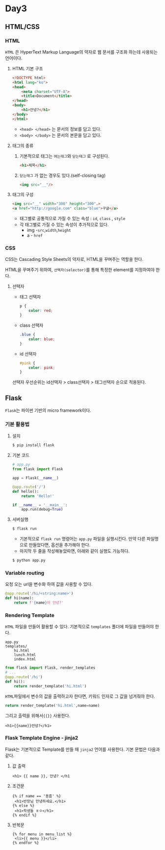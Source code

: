 # Day3

## HTML/CSS

### HTML

`HTML` 은 HyperText Markup Language의 약자로 웹 문서를 구조화 하는데 사용되는 언어이다.

1. HTML 기본 구조

   ```html
   <!DOCTYPE html>
   <html lang="ko">
   <head>
       <meta charset="UTF-8">
       <title>Document</title>
   </head>
   <body>
       <h1>안녕?</h1>
   </body>
   </html>
   ```

   * `<head> </head>` 는 문서의 정보를 담고 있다.
   * `<body> </body>` 는 문서의 본문을 담고 있다.

2. 태그의 종류

   1. 기본적으로 태그는 `여는태그`와 `닫는태그` 로 구성된다.

      ```html
      <h1>제목</h1>
      ```

   2. `닫는태그` 가 없는 경우도 있다.(self-closing tag)

      ```html
      <img src="__"/>
      ```

3. 태그의 구성

   ```html
   <img src="__" width="300" height="300".>
   <a href="http://google.com" class="blue">구글</a>
   ```

   * 태그별로 공통적으로 가질 수 있는 속성 : `id`, `class` , `style`
   * 각 태그별로 가질 수 있는 속성이 추가적으로 있다.
     * img -`src`,`width`,`height`
     * a - `href`

### CSS

CSS는 Cascading Style Sheets의 약자로, HTML을 꾸며주는 역할을 한다.

HTML을 꾸며주기 위하여, `선택자(selector)`를 통해 특정한 element를 지정하여야 한다.

1. 선택자

   * 태그 선택자

     ```css
     p {
         color: red;
     }
     ```

     

   * class 선택자

     ```css
     .blue {
         color: blue;
     }
     ```

     

   * id 선택자

     ```css
     #pink {
         color: pink;
     }
     ```

   선택자 우선순위는 id선택자 > class선택자 > 태그선택자 순으로 적용된다.



## Flask

`Flask`는 파이썬 기반의 micro framework이다.

### 기본 활용법



1. 설치

   ```bash
   $ pip install flask
   ```

2. 기본 코드

   ```python
   # app.py
   from flask import Flask
   
   app = Flask(__name__)
   
   @app.route('/')
   def hello():
       return 'Hello!'
   
   if __name__ = '__main__':
       app.run(debug=True)
   ```

3. 서버실행

   ```bash
   $ flask run
   ```

   * 기본적으로 `flask run` 명령어는 `app.py` 파일을 실행시킨다. 만약 다른 파일명으로 만들었다면, 옵션을 추가해야 한다.
   * 마지막 두 줄을 작성해놓았따면, 아래와 같이 실행도 가능하다.

   ```bash
   $ python app.py
   ```


### Variable routing

요청 오는 url을 변수화 하여 값을 사용할 수 있다.

```python
@app.route('/hi/<string:name>')
def hi(name):
    return f'{name}아 안녕?'
```

### Rendering Template

`HTML` 파일을 만들어 활용할 수 있다. 기본적으로 `templates` 폴더에 파일을 만들어야 한다.

```
app.py
templates/
	hi.html
	lunch.html
	index.html
```

```python
from flask import Flask, render_templates
# ...
@app.route('/hi')
def hi():
    return render_template('hi.html')
```

`HTML`파일에서 변수의 값을 출력하고자 한다면, 키워드 인자로 그 값을 넘겨줘야 한다.

```python
return render_template('hi.html',name=name)
```

그리고 출력을 위해서`{{}}` 사용한다.

```jinja2
<h1>{{name}}안녕?</h1>
```

### Flask Template Engine - jinja2

Flask는 기본적으로 Template를 만들 때 `jinja2` 언어를 사용한다. 기본 문법은 다음과 같다.

1. 값 출력

   ```jinja2
   <h1> {{ name }}, 안녕? </h1
   ```

2. 조건문

   ```jinja2
   {% if name == '용흠' %}
   	<h1>반장님 안녕하세요.</h1>
   {% else %}
   	<h1>학생들 ㅎㅇ</h1>
   {% endif %}
   ```

3. 반복문

   ```jinja2
   {% for menu in menu_list %}
   	<li>{{ menu }}</li>
   {% endfor %}
   ```

   